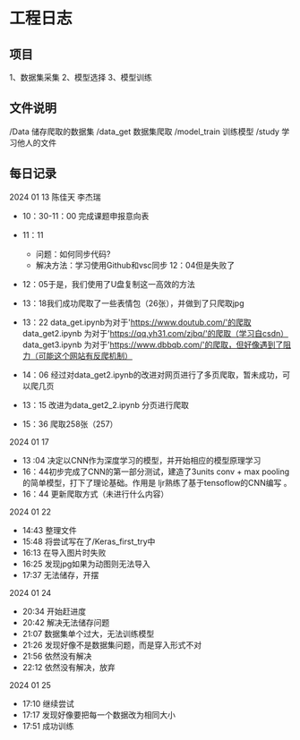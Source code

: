 # 工程日志
## 项目
1、数据集采集
2、模型选择
3、模型训练

## 文件说明
/Data 储存爬取的数据集
/data_get 数据集爬取
/model_train 训练模型
/study 学习他人的文件

## 每日记录
2024 01 13 陈佳天 李杰瑞

- 10：30-11：00 完成课题申报意向表

- 11：11
  - 问题：如何同步代码?
  - 解决方法：学习使用Github和vsc同步  12：04但是失败了
- 12：05于是，我们使用了U盘复制这一高效的方法
- 13：18我们成功爬取了一些表情包（26张），并做到了只爬取jpg
- 13：22 data_get.ipynb为对于'https://www.doutub.com/'的爬取
        data_get2.ipynb 为对于'https://qq.yh31.com/zjbq/'的爬取（学习自csdn）
		data_get3.ipynb 为对于'https://www.dbbqb.com/'的爬取，但好像遇到了阻力（可能这个网站有反爬机制）
- 14：06 经过对data_get2.ipynb的改进对网页进行了多页爬取，暂未成功，可以爬几页
- 13：15 改进为data_get2_2.ipynb 分页进行爬取
- 15：36 爬取258张（257）

2024 01 17 
- 13 :04 决定以CNN作为深度学习的模型，并开始相应的模型原理学习
- 16：44初步完成了CNN的第一部分测试，建造了3units conv + max pooling的简单模型，打下了理论基础。作用是  ljr熟练了基于tensoflow的CNN编写  。 
- 16：44 更新爬取方式（未进行什么内容）

2024 01 22
- 14:43 整理文件
- 15:48 将尝试写在了/Keras_first_try中
- 16:13 在导入图片时失败
- 16:25 发现jpg如果为动图则无法导入
- 17:37 无法储存，开摆

2024 01 24
- 20:34 开始赶进度
- 20:42 解决无法储存问题
- 21:07 数据集单个过大，无法训练模型
- 21:26 发现好像不是数据集问题，而是穿入形式不对
- 21:56 依然没有解决
- 22:12 依然没有解决，放弃

2024 01 25
- 17:10 继续尝试
- 17:17 发现好像要把每一个数据改为相同大小
- 17:51 成功训练
